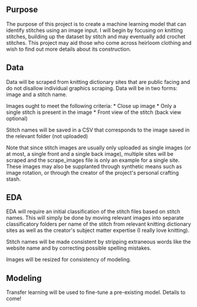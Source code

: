 ## Purpose
The purpose of this project is to create a machine learning model that can identify stitches using an image input. I will begin by focusing on knitting stitches, building up the dataset by stitch and may eventually add crochet stitches. This project may aid those who come across heirloom clothing and wish to find out more details about its construction.

## Data
Data will be scraped from knitting dictionary sites that are public facing and do not disallow individual graphics scraping. Data will be in two forms: image and a stitch name.

Images ought to meet the following criteria:
    * Close up image
    * Only a single stitch is present in the image
    * Front view of the stitch (back view optional)

Stitch names will be saved in a CSV that corresponds to the image saved in the relevant folder (not uploaded)

Note that since stitch images are usually only uploaded as single images (or at most, a single front and a single back image), multiple sites will be scraped and the scrape_images file is only an example for a single site. These images may also be supplanted through synthetic means such as image rotation, or through the creator of the project's personal crafting stash.

## EDA
EDA will require an initial classification of the stitch files based on stitch names. This will simply be done by moving relevant images into separate classificatory folders per name of the stitch from relevant knitting dictionary sites as well as the creator's subject matter expertise (I really love knitting).

Stitch names will be made consistent by stripping extraneous words like the website name and by correcting possible spelling mistakes.

Images will be resized for consistency of modeling.

## Modeling
Transfer learning will be used to fine-tune a pre-existing model. Details to come!